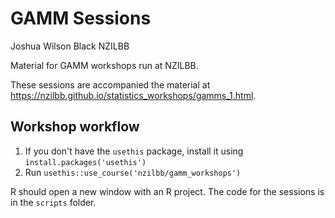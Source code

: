 # GAMM Sessions

Joshua Wilson Black
NZILBB

Material for GAMM workshops run at NZILBB.

These sessions are accompanied the material at <https://nzilbb.github.io/statistics_workshops/gamms_1.html>.

## Workshop workflow

1. If you don't have the `usethis` package, install it using `install.packages('usethis')`
2. Run `usethis::use_course('nzilbb/gamm_workshops')`

R should open a new window with an R project. The code for the sessions is in the `scripts` folder.
